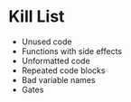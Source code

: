 Kill List
=========
* Unused code
* Functions with side effects
* Unformatted code
* Repeated code blocks
* Bad variable names
* Gates

